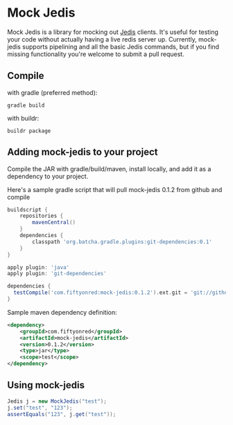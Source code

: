 # Mock Jedis

Mock Jedis is a library for mocking out [Jedis](https://github.com/xetorthio/jedis) clients.
It's useful for testing your code without actually having a live redis server up.
Currently, mock-jedis supports pipelining and all the basic Jedis commands, but if you find missing 
functionality you're welcome to submit a pull request.

## Compile
with gradle (preferred method):
```shell
gradle build
```
with buildr:
```shell
buildr package
```

## Adding mock-jedis to your project

Compile the JAR with gradle/build/maven, install locally, and add it as a dependency to your project.

Here's a sample gradle script that will pull mock-jedis 0.1.2 from github and compile
```gradle
buildscript {
    repositories {
        mavenCentral()
    }
    dependencies {
        classpath 'org.batcha.gradle.plugins:git-dependencies:0.1'
    }
}

apply plugin: 'java'
apply plugin: 'git-dependencies'

dependencies {
  testCompile('com.fiftyonred:mock-jedis:0.1.2').ext.git = 'git://github.com/50onRed/mock-jedis.git'
}
```

Sample maven dependency definition:
```xml
<dependency>
    <groupId>com.fiftyonred</groupId>
    <artifactId>mock-jedis</artifactId>
    <version>0.1.2</version>
    <type>jar</type>
    <scope>test</scope>
</dependency>
```

## Using mock-jedis
```java
Jedis j = new MockJedis("test");
j.set("test", "123");
assertEquals("123", j.get("test"));
```
